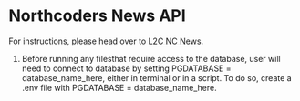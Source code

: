 # Northcoders News API

For instructions, please head over to [L2C NC News](https://l2c.northcoders.com/courses/be/nc-news).

1. Before running any filesthat require access to the database, user will need to connect to database by setting PGDATABASE = database_name_here, either in terminal or in a script. To do so, create a .env file with PGDATABASE = database_name_here.

